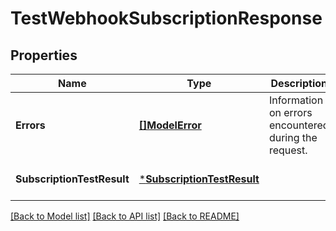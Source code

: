 # TestWebhookSubscriptionResponse

## Properties

 Name                       | Type                                                     | Description                                           | Notes                        
----------------------------|----------------------------------------------------------|-------------------------------------------------------|------------------------------
 **Errors**                 | [**[]ModelError**](Error.md)                             | Information on errors encountered during the request. | [optional] [default to null] 
 **SubscriptionTestResult** | [***SubscriptionTestResult**](SubscriptionTestResult.md) |                                                       | [optional] [default to null] 

[[Back to Model list]](../README.md#documentation-for-models) [[Back to API list]](../README.md#documentation-for-api-endpoints) [[Back to README]](../README.md)

